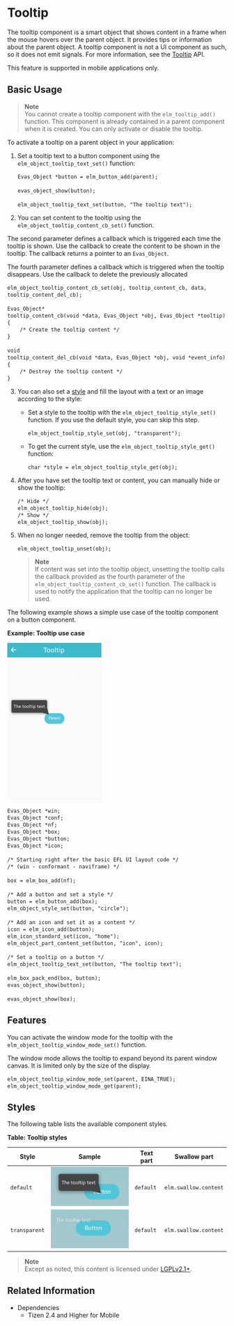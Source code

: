 # Tooltip

The tooltip component is a smart object that shows content in a frame when the mouse hovers over the parent object. It provides tips or information about the parent object. A tooltip component is not a UI component as such, so it does not emit signals. For more information, see the [Tooltip](../../../../../org.tizen.native.mobile.apireference/group__Elm__Tooltips.html) API.

This feature is supported in mobile applications only.

## Basic Usage

> **Note**  
> You cannot create a tooltip component with the `elm_tooltip_add()` function. This component is already contained in a parent component when it is created. You can only activate or disable the tooltip.

To activate a tooltip on a parent object in your application:

1. Set a tooltip text to a button component using the `elm_object_tooltip_text_set()` function:

   ```
   Evas_Object *button = elm_button_add(parent);

   evas_object_show(button);

   elm_object_tooltip_text_set(button, "The tooltip text");
   ```

2. You can set content to the tooltip using the `elm_object_tooltip_content_cb_set()` function.  

 The second parameter defines a callback which is triggered each time the tooltip is shown. Use the callback to create the content to be shown in the tooltip. The callback returns a pointer to an `Evas_Object`.  

 The fourth parameter defines a callback which is triggered when the tooltip disappears. Use the callback to delete the previously allocated

   ```
   elm_object_tooltip_content_cb_set(obj, tooltip_content_cb, data, tooltip_content_del_cb);

   Evas_Object*
   tooltip_content_cb(void *data, Evas_Object *obj, Evas_Object *tooltip)
   {
       /* Create the tooltip content */
   }

   void
   tooltip_content_del_cb(void *data, Evas_Object *obj, void *event_info)
   {
       /* Destroy the tooltip content */
   }
   ```

3. You can also set a [style](#styles) and fill the layout with a text or an image according to the style:

   - Set a style to the tooltip with the `elm_object_tooltip_style_set()` function. If you use the default style, you can skip this step.

     ```
     elm_object_tooltip_style_set(obj, "transparent");
     ```

   - To get the current style, use the `elm_object_tooltip_style_get()` function:

     ```
     char *style = elm_object_tooltip_style_get(obj);
     ```

4. After you have set the tooltip text or content, you can manually hide or show the tooltip:

   ```
   /* Hide */
   elm_object_tooltip_hide(obj);
   /* Show */
   elm_object_tooltip_show(obj);
   ```

5. When no longer needed, remove the tooltip from the object:

   ```
   elm_object_tooltip_unset(obj);
   ```

   > **Note**  
   > If content was set into the tooltip object, unsetting the tooltip calls the callback provided as the fourth parameter of the `elm_object_tooltip_content_cb_set()` function. The callback is used to notify the application that the tooltip can no longer be used.

The following example shows a simple use case of the tooltip component on a button component.

**Example: Tooltip use case**

 ![Alignment](./media/tooltip.png)

```
Evas_Object *win;
Evas_Object *conf;
Evas_Object *nf;
Evas_Object *box;
Evas_Object *button;
Evas_Object *icon;

/* Starting right after the basic EFL UI layout code */
/* (win - conformant - naviframe) */

box = elm_box_add(nf);

/* Add a button and set a style */
button = elm_button_add(box);
elm_object_style_set(button, "circle");

/* Add an icon and set it as a content */
icon = elm_icon_add(button);
elm_icon_standard_set(icon, "home");
elm_object_part_content_set(button, "icon", icon);

/* Set a tooltip on a button */
elm_object_tooltip_text_set(button, "The tooltip text");

elm_box_pack_end(box, button);
evas_object_show(button);

evas_object_show(box);
```

## Features

You can activate the window mode for the tooltip with the `elm_object_tooltip_window_mode_set()` function.

The window mode allows the tooltip to expand beyond its parent window canvas. It is limited only by the size of the display.

```
elm_object_tooltip_window_mode_set(parent, EINA_TRUE);
elm_object_tooltip_window_mode_get(parent);
```

## Styles

The following table lists the available component styles.

**Table: Tooltip styles**

| Style         | Sample                                   | Text part | Swallow part          |
|-------------|----------------------------------------|---------|---------------------|
| `default`     | ![elm/tooltip/base/default](./media/tooltip_default.png) | `default` | `elm.swallow.content` |
| `transparent` | ![elm/button/base/transparent](./media/tooltip_transparent.png) | `default` | `elm.swallow.content` |

> **Note**  
> Except as noted, this content is licensed under [LGPLv2.1+](http://opensource.org/licenses/LGPL-2.1).

## Related Information
- Dependencies
  - Tizen 2.4 and Higher for Mobile
